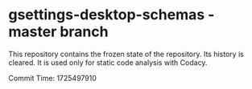 # gsettings-desktop-schemas - master branch

This repository contains the frozen state of the repository.
Its history is cleared. It is used only for static code
analysis with Codacy.

Commit Time: 1725497910